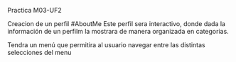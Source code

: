 Practica M03-UF2 

Creacion de un perfil #AboutMe
Este perfil sera interactivo, donde dada la información de un perfilm la mostrara de manera organizada en categorias.

Tendra un menú que permitira al usuario navegar entre las distintas selecciones del menu
